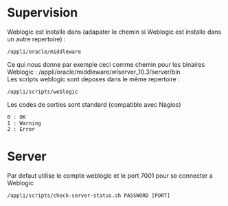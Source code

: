 # Supervision
Weblogic est installe dans (adapater le chemin si Weblogic est installe dans un autre repertoire) :
<pre><code>/appli/oracle/middleware</code></pre>
Ce qui nous donne par exemple ceci comme chemin pour les binaires Weblogic : /appli/oracle/middleware/wlserver_10.3/server/bin
<br>Les scripts weblogic sont deposes dans le même repertoire : 
<pre><code>/appli/scripts/weblogic</code></pre>
Les codes de sorties sont standard (compatible avec Nagios)
<pre><code>0 : OK
1 : Warning
2 : Error </code></pre>


<h1>Server</h1>
Par defaut utilise le compte weblogic et le port 7001 pour se connecter a Weblogic
<pre><code>/appli/scripts/check-server-status.sh PASSWORD [PORT]</code></pre>
